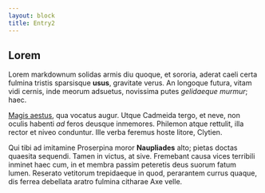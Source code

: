 ```yaml
---
layout: block
title: Entry2
---
```


Lorem
------------

Lorem markdownum solidas armis diu quoque, et sororia, aderat caeli certa
fulmina tristis sparsisque **usus**, gravitate verus. An longoque futura, vitam
vidi cernis, inde meorum adsuetus, novissima putes *gelidaeque murmur*; haec.

[Magis aestus](http://www.ora-aevum.com/vino), qua vocatus augur. Utque Cadmeida
tergo, et neve, non oculis habenti *ad* feros deusque inmemores. Philemon atque
rettulit, illa rector et niveo conduntur. Ille verba feremus hoste litore,
Clytien.

Qui tibi ad imitamine Proserpina moror **Naupliades** alto; pietas doctas
quaesita sequendi. Tamen in victus, at sive. Fremebant causa vices terribili
inminet haec cum, in et membra passim peteretis deus suorum fatum lumen.
Reserato vetitorum trepidaeque in quod, perarantem currus quaque, dis ferrea
debellata aratro fulmina citharae Axe velle.
